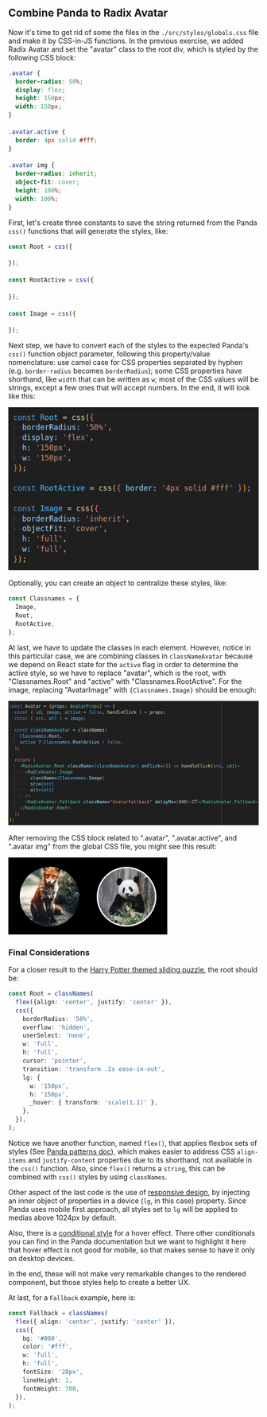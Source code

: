 ## Combine Panda to Radix Avatar

Now it's time to get rid of some the files in the `./src/styles/globals.css` file and make it by CSS-in-JS functions. In the previous exercise, we added Radix Avatar and set the "avatar" class to the root div, which is styled by the following CSS block:

```css
.avatar {
  border-radius: 50%;
  display: flex;
  height: 150px;
  width: 150px;
}

.avatar.active {
  border: 4px solid #fff;
}

.avatar img {
  border-radius: inherit;
  object-fit: cover;
  height: 100%;
  width: 100%;
}
```

First, let's create three constants to save the string returned from the Panda `css()` functions that will generate the styles, like:  


```typescript
const Root = css({

});

const RootActive = css({

});

const Image = css({

});
```

Next step, we have to convert each of the styles to the expected Panda's `css()` function object parameter, following this property/value nomenclature: use camel case for CSS properties separated by hyphen (e.g. `border-radius` becomes `borderRadius`); some CSS properties have shorthand, like `width` that can be written as `w`; most of the CSS values will be strings, except a few ones that will accept numbers. In the end, it will look like this:

![](assets/avatar-component-panda.png)

Optionally, you can create an object to centralize these styles, like:

```typescript
const Classnames = {
  Image,
  Root,
  RootActive,
};
```

At last, we have to update the classes in each element. However, notice in this particular case, we are combining classes in `classNameAvatar` because we depend on React state for the `active` flag in order to determine the active style, so we have to replace "avatar", which is the root, with "Classnames.Root" and "active" with "Classnames.RootActive". For the image, replacing "AvatarImage" with `{Classnames.Image}` should be enough:

![](assets/avatar-component-final.png)

After removing the CSS block related to ".avatar", ".avatar.active", and ".avatar img" from the global CSS file, you might see this result:

![](assets/game-avatar-radix-panda.png)

### Final Considerations

For a closer result to the [Harry Potter themed sliding puzzle](https://sliding-puzzle-hp.vercel.app/), the root should be:

```typescript
const Root = classNames(
  flex({align: 'center', justify: 'center' }),
  css({
    borderRadius: '50%',
    overflow: 'hidden',
    userSelect: 'none',
    w: 'full',
    h: 'full',
    cursor: 'pointer',
    transition: 'transform .2s ease-in-out',
    lg: {
      w: '150px',
      h: '150px',
      _hover: { transform: 'scale(1.1)' },
    },
  }),
);
```

Notice we have another function, named `flex()`, that applies flexbox sets of styles (See [Panda patterns doc](https://panda-css.com/docs/concepts/patterns#flex)), which makes easier to address CSS `align-items` and `justify-content` properties due to its shorthand, not available in the `css()` function. Also, since `flex()` returns a `string`, this can be combined with `css()` styles by using `classNames`.

Other aspect of the last code is the use of [responsive design](https://panda-css.com/docs/concepts/responsive-design), by injecting an inner object of properties in a device (`lg`, in this case) property. Since Panda uses mobile first approach, all styles set to `lg` will be applied to medias above 1024px by default.

Also, there is a [conditional style](https://panda-css.com/docs/concepts/conditional-styles) for a hover effect. There other conditionals you can find in the Panda documentation but we want to highlight it here that hover effect is not good for mobile, so that makes sense to have it only on desktop devices.

In the end, these will not make very remarkable changes to the rendered component, but those styles help to create a better UX.

At last, for a `Fallback` example, here is:

```typescript
const Fallback = classNames(
  flex({ align: 'center', justify: 'center' }),
  css({
    bg: '#000',
    color: '#fff',
    w: 'full',
    h: 'full',
    fontSize: '28px',
    lineHeight: 1,
    fontWeight: 700,
  }),
);
```